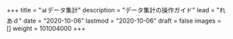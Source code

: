 +++
title = "📊データ集計"
description = "データ集計の操作ガイド"
lead = "れあｄ"
date = "2020-10-06"
lastmod = "2020-10-06"
draft = false
images = []
weight = 101004000
+++
